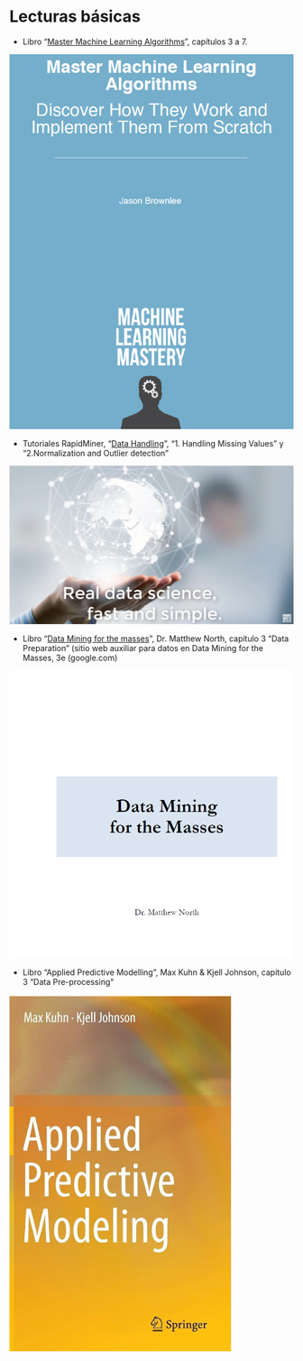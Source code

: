 # Lecturas básicas

- Libro “[Master Machine Learning Algorithms](../../BibliografiaCurso/Master%20Machine%20Learning%20Algorithms%202016.pdf)”, capítulos 3 a 7.

![Master Machine Learning Algorithms](./src/MasterMachineLearningAlgorithms.png "Master Machine Learning Algorithms" )
  
- Tutoriales RapidMiner, “[Data Handling](https://www.youtube.com/watch?v=vzV3OT2h1Gg&t=94s "Data Handling")”, “1. Handling Missing Values” y “2.Normalization and Outlier detection”
  
![Data Handling](./src/RapidMinerTutorial.png  "Data Handling") 

- Libro “[Data Mining for the masses](../../BibliografiaCurso/DataMiningForTheMasses.pdf "Data Mining for the masses")”, Dr. Matthew North,  capítulo 3 “Data Preparation” (sitio web auxiliar para datos en Data Mining for the Masses, 3e (google.com) 
  
![Data Mining for the masses](./src/dataMiningForTheMasses.png "Data Mining for the masses")

- Libro “Applied Predictive Modelling”, Max Kuhn & Kjell Johnson, capítulo 3 “Data Pre-processing"

![Applied Predictive Modelling](./src/appliedPredictiveModeling.png "Applied Predictive Modelling" )